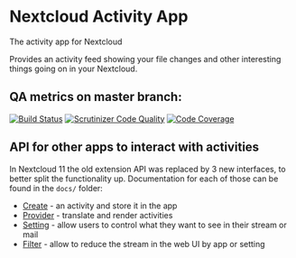 # Nextcloud Activity App

The activity app for Nextcloud

Provides an activity feed showing your file changes and other interesting things
going on in your Nextcloud.

## QA metrics on master branch:

[![Build Status](https://travis-ci.org/nextcloud/activity.svg?branch=master)](https://travis-ci.org/nextcloud/activity/branches)
[![Scrutinizer Code Quality](https://scrutinizer-ci.com/g/nextcloud/activity/badges/quality-score.png?b=master)](https://scrutinizer-ci.com/g/nextcloud/activity/?branch=master)
[![Code Coverage](https://scrutinizer-ci.com/g/nextcloud/activity/badges/coverage.png?b=master)](https://scrutinizer-ci.com/g/nextcloud/activity/?branch=master)

## API for other apps to interact with activities

In Nextcloud 11 the old extension API was replaced by 3 new interfaces, to better split the functionality up. Documentation for each of those can be found in the `docs/` folder:

* [Create](docs/create.md) - an activity and store it in the app
* [Provider](docs/provider.md) - translate and render activities
* [Setting](docs/setting.md) - allow users to control what they want to see in their stream or mail
* [Filter](docs/filter.md) - allow to reduce the stream in the web UI by app or setting
